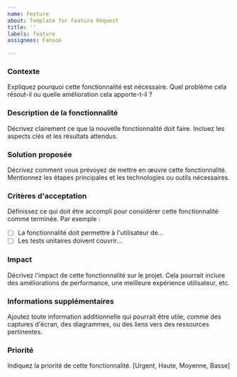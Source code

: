```yaml
---
name: Feature
about: Template for Feature Request
title: ''
labels: feature
assignees: Fansoa

---
```


### Contexte
Expliquez pourquoi cette fonctionnalité est nécessaire. Quel problème cela résout-il ou quelle amélioration cela apporte-t-il ?

### Description de la fonctionnalité
Décrivez clairement ce que la nouvelle fonctionnalité doit faire. Incluez les aspects clés et les résultats attendus.

### Solution proposée
Décrivez comment vous prévoyez de mettre en œuvre cette fonctionnalité. Mentionnez les étapes principales et les technologies ou outils nécessaires.

### Critères d'acceptation
Définissez ce qui doit être accompli pour considérer cette fonctionnalité comme terminée. Par exemple :
- [ ] La fonctionnalité doit permettre à l'utilisateur de...
- [ ] Les tests unitaires doivent couvrir...

### Impact
Décrivez l'impact de cette fonctionnalité sur le projet. Cela pourrait inclure des améliorations de performance, une meilleure expérience utilisateur, etc.

### Informations supplémentaires
Ajoutez toute information additionnelle qui pourrait être utile, comme des captures d'écran, des diagrammes, ou des liens vers des ressources pertinentes.

### Priorité
Indiquez la priorité de cette fonctionnalité. [Urgent, Haute, Moyenne, Basse]
